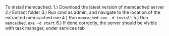 To install memcached:
1.) Download the latest version of memcached server 
2.) Extract folder 
3.) Run cmd as admin, and navigate to the location of the extracted memcached.exe 
4.) Run `memcached.exe -d install` 
5.) Run `memcached.exe -d start` 
6.) If done correctly, the server should be visible with task manager, under services tab